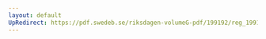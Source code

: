```yaml
---
layout: default
UpRedirect: https://pdf.swedeb.se/riksdagen-volumeG-pdf/199192/reg_199192/reg_199192_0837.pdf
---
```

